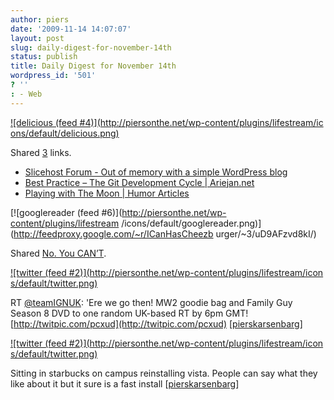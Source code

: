 ```yaml
---
author: piers
date: '2009-11-14 14:07:07'
layout: post
slug: daily-digest-for-november-14th
status: publish
title: Daily Digest for November 14th
wordpress_id: '501'
? ''
: - Web
---
```


[![delicious (feed #4)](http://piersonthe.net/wp-content/plugins/lifestream/ic
ons/default/delicious.png)](http://del.icio.us/piersk)

Shared [3](void(0);) links.

  * [Slicehost Forum - Out of memory with a simple WordPress blog](http://forum.slicehost.com/comments.php?DiscussionID=1082&page=1#Item_9)
  * [Best Practice – The Git Development Cycle | Ariejan.net](http://ariejan.net/2009/06/08/best-practice-the-git-development-cycle/)
  * [Playing with The Moon | Humor Articles](http://www.humor-articles.com/playing-with-the-moon/)

[![googlereader (feed #6)](http://piersonthe.net/wp-content/plugins/lifestream
/icons/default/googlereader.png)](http://feedproxy.google.com/~r/ICanHasCheezb
urger/~3/uD9AFzvd8kI/)

Shared [No. You
CAN’T](http://feedproxy.google.com/~r/ICanHasCheezburger/~3/uD9AFzvd8kI/).

[![twitter (feed #2)](http://piersonthe.net/wp-content/plugins/lifestream/icon
s/default/twitter.png)](http://twitter.com/pierskarsenbarg/statuses/5685540620
)

RT [@teamIGNUK](http://www.twitter.com/teamIGNUK): 'Ere we go then! MW2 goodie
bag and Family Guy Season 8 DVD to one random UK-based RT by 6pm GMT!
[http://twitpic.com/pcxud](http://twitpic.com/pcxud)
[[pierskarsenbarg](http://twitter.com/pierskarsenbarg/statuses/5685540620)]

[![twitter (feed #2)](http://piersonthe.net/wp-content/plugins/lifestream/icon
s/default/twitter.png)](http://twitter.com/pierskarsenbarg/statuses/5707904428
)

Sitting in starbucks on campus reinstalling vista. People can say what they
like about it but it sure is a fast install
[[pierskarsenbarg](http://twitter.com/pierskarsenbarg/statuses/5707904428)]

